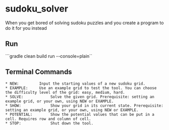 # sudoku_solver
When you get bored of solving sudoku puzzles and you create a program to do it for you instead

## Run

```gradle clean build run  --console=plain``

## Terminal Commands
    * NEW:         Input the starting values of a new sudoku grid.
    * EXAMPLE:     Use an example grid to test the tool. You can choose the difficulty level of the grid: easy, medium, hard.
    * SOLVE:            Solve the given grid. Prerequisite: setting an example grid, or your own, using NEW or EXAMPLE.
    * SHOW:             Show your grid in its current state. Prerequisite: setting an example grid, or your own, using NEW or EXAMPLE.
    * POTENTIAL:        Show the potential values that can be put in a cell. Requires row and column of cell.
    * STOP:             Shut down the tool.